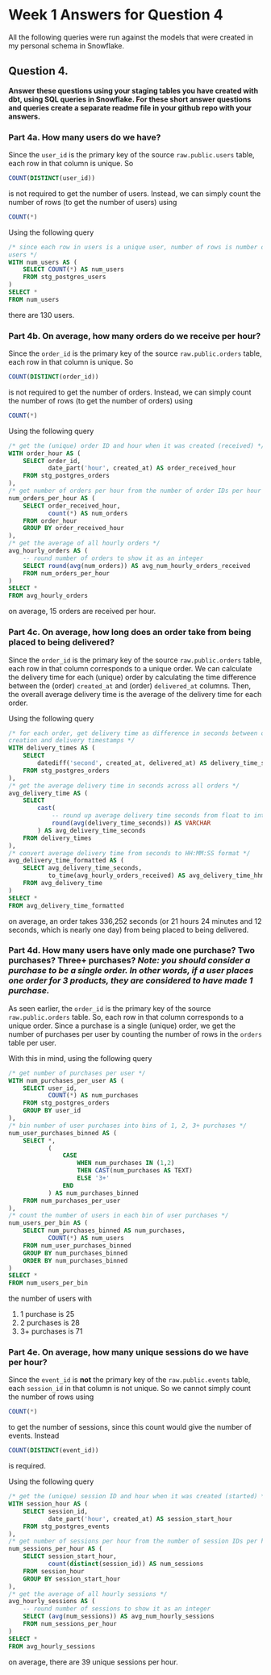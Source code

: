# Week 1 Answers for Question 4

All the following queries were run against the models that were created in my personal schema in Snowflake.

## Question 4.

**Answer these questions using your staging tables you have created with dbt, using SQL queries in Snowflake.  For these short answer questions and queries create a separate readme file in your github repo with your answers.**

### Part 4a. **How many users do we have?**

Since the `user_id` is the primary key of the source `raw.public.users` table, each row in that column is unique. So
```sql
COUNT(DISTINCT(user_id))
```
is not required to get the number of users. Instead, we can simply count the number of rows (to get the number of users) using
```sql
COUNT(*)
```

Using the following query

```sql
/* since each row in users is a unique user, number of rows is number of
users */
WITH num_users AS (
    SELECT COUNT(*) AS num_users
    FROM stg_postgres_users
)
SELECT *
FROM num_users
```

there are 130 users.

### Part 4b. **On average, how many orders do we receive per hour?**

Since the `order_id` is the primary key of the source `raw.public.orders` table, each row in that column is unique. So
```sql
COUNT(DISTINCT(order_id))
```
is not required to get the number of orders. Instead, we can simply count the number of rows (to get the number of orders) using
```sql
COUNT(*)
```

Using the following query

```sql
/* get the (unique) order ID and hour when it was created (received) */
WITH order_hour AS (
    SELECT order_id,
           date_part('hour', created_at) AS order_received_hour
    FROM stg_postgres_orders
),
/* get number of orders per hour from the number of order IDs per hour */
num_orders_per_hour AS (
    SELECT order_received_hour,
           count(*) AS num_orders
    FROM order_hour
    GROUP BY order_received_hour
),
/* get the average of all hourly orders */
avg_hourly_orders AS (
    -- round number of orders to show it as an integer
    SELECT round(avg(num_orders)) AS avg_num_hourly_orders_received
    FROM num_orders_per_hour
)
SELECT *
FROM avg_hourly_orders
```

on average, 15 orders are received per hour.

### Part 4c. **On average, how long does an order take from being placed to being delivered?**

Since the `order_id` is the primary key of the source `raw.public.orders` table, each row in that column corresponds to a unique order. We can calculate the delivery time for each (unique) order by calculating the time difference between the (order) `created_at` and (order) `delivered_at` columns. Then, the overall average delivery time is the average of the delivery time for each order.

Using the following query

```sql
/* for each order, get delivery time as difference in seconds between order
creation and delivery timestamps */
WITH delivery_times AS (
    SELECT
        datediff('second', created_at, delivered_at) AS delivery_time_seconds
    FROM stg_postgres_orders
),
/* get the average delivery time in seconds across all orders */
avg_delivery_time AS (
    SELECT
        cast(
            -- round up average delivery time seconds from float to integer
            round(avg(delivery_time_seconds)) AS VARCHAR
        ) AS avg_delivery_time_seconds
    FROM delivery_times
),
/* convert average delivery time from seconds to HH:MM:SS format */
avg_delivery_time_formatted AS (
    SELECT avg_delivery_time_seconds,
           to_time(avg_hourly_orders_received) AS avg_delivery_time_hhmmss
    FROM avg_delivery_time
)
SELECT *
FROM avg_delivery_time_formatted
```

on average, an order takes 336,252 seconds (or 21 hours 24 minutes and 12 seconds, which is nearly one day) from being placed to being delivered.

### Part 4d. **How many users have only made one purchase? Two purchases? Three+ purchases? *Note: you should consider a purchase to be a single order. In other words, if a user places one order for 3 products, they are considered to have made 1 purchase.***

As seen earlier, the `order_id` is the primary key of the source `raw.public.orders` table. So, each row in that column corresponds to a unique order. Since a purchase is a single (unique) order, we get the number of purchases per user by counting the number of rows in the `orders` table per user.

With this in mind, using the following query

```sql
/* get number of purchases per user */
WITH num_purchases_per_user AS (
    SELECT user_id,
           COUNT(*) AS num_purchases
    FROM stg_postgres_orders
    GROUP BY user_id
),
/* bin number of user purchases into bins of 1, 2, 3+ purchases */
num_user_purchases_binned AS (
    SELECT *,
           (
               CASE
                   WHEN num_purchases IN (1,2)
                   THEN CAST(num_purchases AS TEXT)
                   ELSE '3+'
               END
           ) AS num_purchases_binned
    FROM num_purchases_per_user
),
/* count the number of users in each bin of user purchases */
num_users_per_bin AS (
    SELECT num_purchases_binned AS num_purchases,
           COUNT(*) AS num_users
    FROM num_user_purchases_binned
    GROUP BY num_purchases_binned
    ORDER BY num_purchases_binned
)
SELECT *
FROM num_users_per_bin
```

the number of users with
1. 1 purchase is 25
2. 2 purchases is 28
3. 3+ purchases is 71

### Part 4e. **On average, how many unique sessions do we have per hour?**

Since the `event_id` is **not** the primary key of the `raw.public.events` table, each `session_id` in that column is not unique. So we cannot simply count the number of rows using
   ```sql
   COUNT(*)
   ```
   to get the number of sessions, since this count would give the number of events. Instead
   ```sql
   COUNT(DISTINCT(event_id))
   ```
   is required.

Using the following query

```sql
/* get the (unique) session ID and hour when it was created (started) */
WITH session_hour AS (
    SELECT session_id,
           date_part('hour', created_at) AS session_start_hour
    FROM stg_postgres_events
),
/* get number of sessions per hour from the number of session IDs per hour */
num_sessions_per_hour AS (
    SELECT session_start_hour,
           count(distinct(session_id)) AS num_sessions
    FROM session_hour
    GROUP BY session_start_hour
),
/* get the average of all hourly sessions */
avg_hourly_sessions AS (
    -- round number of sessions to show it as an integer
    SELECT (avg(num_sessions)) AS avg_num_hourly_sessions
    FROM num_sessions_per_hour
)
SELECT *
FROM avg_hourly_sessions
```

on average, there are 39 unique sessions per hour.
